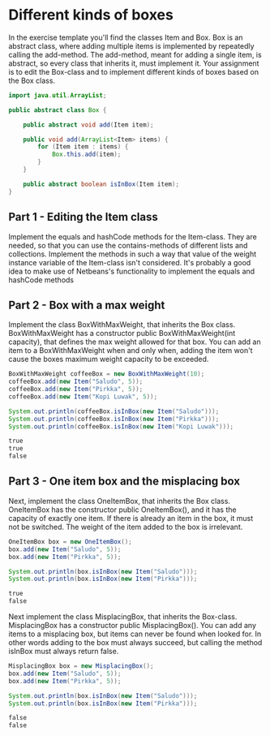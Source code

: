 
# Different kinds of boxes

In the exercise template you'll find the classes Item and Box. Box is an abstract class, where adding multiple items is implemented by repeatedly calling the add-method. The add-method, meant for adding a single item, is abstract, so every class that inherits it, must implement it. Your assignment is to edit the Box-class and to implement different kinds of boxes based on the Box class.

```java
import java.util.ArrayList;

public abstract class Box {

    public abstract void add(Item item);

    public void add(ArrayList<Item> items) {
        for (Item item : items) {
            Box.this.add(item);
        }
    }

    public abstract boolean isInBox(Item item);
}
```

## Part 1 - Editing the Item class

Implement the equals and hashCode methods for the Item-class. They are needed, so that you can use the contains-methods of different lists and collections. Implement the methods in such a way that value of the weight instance variable of the Item-class isn't considered. It's probably a good idea to make use of Netbeans's functionality to implement the equals and hashCode methods

## Part 2 - Box with a max weight

Implement the class BoxWithMaxWeight, that inherits the Box class. BoxWithMaxWeight has a constructor public BoxWithMaxWeight(int capacity), that defines the max weight allowed for that box. You can add an item to a BoxWithMaxWeight when and only when, adding the item won't cause the boxes maximum weight capacity to be exceeded.

```java
BoxWithMaxWeight coffeeBox = new BoxWithMaxWeight(10);
coffeeBox.add(new Item("Saludo", 5));
coffeeBox.add(new Item("Pirkka", 5));
coffeeBox.add(new Item("Kopi Luwak", 5));

System.out.println(coffeeBox.isInBox(new Item("Saludo")));
System.out.println(coffeeBox.isInBox(new Item("Pirkka")));
System.out.println(coffeeBox.isInBox(new Item("Kopi Luwak")));
```

```markdown
true
true
false
```

## Part 3 - One item box and the misplacing box

Next, implement the class OneItemBox, that inherits the Box class. OneItemBox has the constructor public OneItemBox(), and it has the capacity of exactly one item. If there is already an item in the box, it must not be switched. The weight of the item added to the box is irrelevant.

```java
OneItemBox box = new OneItemBox();
box.add(new Item("Saludo", 5));
box.add(new Item("Pirkka", 5));

System.out.println(box.isInBox(new Item("Saludo")));
System.out.println(box.isInBox(new Item("Pirkka")));
```

```markdown
true
false
```

Next implement the class MisplacingBox, that inherits the Box-class. MisplacingBox has a constructor public MisplacingBox(). You can add any items to a misplacing box, but items can never be found when looked for. In other words adding to the box must always succeed, but calling the method isInBox must always return false.

```java
MisplacingBox box = new MisplacingBox();
box.add(new Item("Saludo", 5));
box.add(new Item("Pirkka", 5));

System.out.println(box.isInBox(new Item("Saludo")));
System.out.println(box.isInBox(new Item("Pirkka")));
```

```markdown
false
false
```
